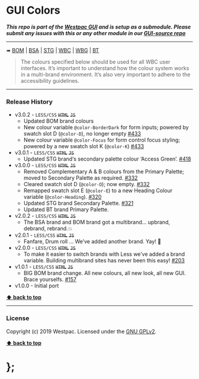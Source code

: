 GUI Colors
==========

***This repo is part of the [Westpac GUI](http://gel.westpacgroup.com.au/GUI/) and is setup as a submodule. Please submit any issues with this or any other module in our [GUI-source repo](https://github.com/WestpacCXTeam/GUI-source/issues)***

----------------------------------------------------------------------------------------------------------------------------------------------------------------

➠
[BOM](http://westpaccxteam.github.io/GUI_colors/tests/BOM/) |
[BSA](http://westpaccxteam.github.io/GUI_colors/tests/BSA/) |
[STG](http://westpaccxteam.github.io/GUI_colors/tests/STG/) |
[WBC](http://westpaccxteam.github.io/GUI_colors/tests/WBC/) |
[WBG](http://westpaccxteam.github.io/GUI_colors/tests/WBG/) |
[BT](http://westpaccxteam.github.io/GUI_colors/tests/BT/)

> The colours specified below should be used for all WBC user interfaces. It’s important to understand how the colour system works in a multi-brand environment. It’s also very important to adhere to the accessibility guidelines.

----------------------------------------------------------------------------------------------------------------------------------------------------------------


### Release History

* v3.0.2 - `LESS/CSS` ~~`HTML`~~ ~~`JS`~~
	* Updated BOM brand colours
	* New colour variable `@color-BorderDark` for form inputs; powered by swatch slot D (`@color-D`), no longer empty
		[#433](https://github.com/WestpacCXTeam/GUI-source/issues/433)
	* New colour variable `@color-Focus` for form control focus styling; powered by a new swatch slot K (`@color-K`)
		[#433](https://github.com/WestpacCXTeam/GUI-source/issues/433)
* v3.0.1 - `LESS/CSS` ~~`HTML`~~ ~~`JS`~~
	* Updated STG brand‘s secondary palette colour ‘Access Green’.
		[#418](https://github.com/WestpacCXTeam/GUI-source/issues/418)
* v3.0.0 - `LESS/CSS` ~~`HTML`~~ ~~`JS`~~
	* Removed Complementary A & B colours from the Primary Palette; moved to Secondary Palette as required.
		[#332](https://github.com/WestpacCXTeam/GUI-source/issues/332)
	* Cleared swatch slot D (`@color-D`); now empty.
		[#332](https://github.com/WestpacCXTeam/GUI-source/issues/332)
	* Remapped swatch slot E (`@color-E`) to a new Heading Colour variable (`@color-Heading`).
		[#320](https://github.com/WestpacCXTeam/GUI-source/issues/320)
	* Updated STG brand Secondary Palette.
		[#321](https://github.com/WestpacCXTeam/GUI-source/issues/321)
	* Updated BT brand Primary Palette.
* v2.0.2 - `LESS/CSS` ~~`HTML`~~ ~~`JS`~~
	* The BSA brand and BOM brand got a multibrand… upbrand, debrand, rebrand.💥
* v2.0.1 - `LESS/CSS` ~~`HTML`~~ ~~`JS`~~
	* Fanfare, Drum roll … We’ve added another brand. Yay! :clap:
* v2.0.0 - `LESS/CSS` ~~`HTML`~~ ~~`JS`~~
	* To make it easier to switch brands with Less we’ve added a brand variable. Building multibrand sites has never been this easy!
		[#203](https://github.com/WestpacCXTeam/GUI-source/issues/203)
* v1.0.1 - `LESS/CSS` ~~`HTML`~~ ~~`JS`~~
	* BIG BOM brand change. All new colours, all new look, all new GUI. Brace yourselfs.
		[#157](https://github.com/WestpacCXTeam/GUI-source/issues/157)
* v1.0.0 - Initial port

**[⬆ back to top](#content)**


----------------------------------------------------------------------------------------------------------------------------------------------------------------


### License

Copyright (c) 2019 Westpac. Licensed under the [GNU GPLv2](https://raw.githubusercontent.com/WestpacCXTeam/GUI_colors/master/LICENSE).

**[⬆ back to top](#content)**

# };